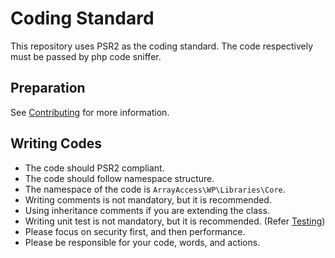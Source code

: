 # Coding Standard

This repository uses PSR2 as the coding standard.
The code respectively must be passed by php code sniffer.

## Preparation

See [Contributing](CONTRIBUTING.md) for more information.

## Writing Codes

- The code should PSR2 compliant.
- The code should follow namespace structure.
- The namespace of the code is `ArrayAccess\WP\Libraries\Core`.
- Writing comments is not mandatory, but it is recommended.
- Using inheritance comments if you are extending the class.
- Writing unit test is not mandatory, but it is recommended. (Refer [Testing](TESTING.md))
- Please focus on security first, and then performance.
- Please be responsible for your code, words, and actions.
